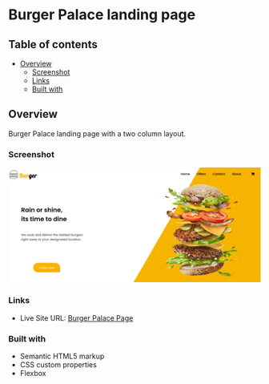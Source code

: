 # Burger Palace landing page

## Table of contents

- [Overview](#overview)
  - [Screenshot](#screenshot)
  - [Links](#links)
  - [Built with](#built-with)



## Overview

 Burger Palace landing page with a two column layout.

### Screenshot

![Website screenshot](./img/scrot.png)

### Links

- Live Site URL: [Burger Palace Page](https://90150n.github.io/burgerPalaceLanding/)

### Built with

- Semantic HTML5 markup
- CSS custom properties
- Flexbox


